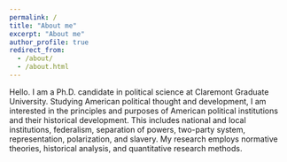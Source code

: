 ```yaml
---
permalink: /
title: "About me"
excerpt: "About me"
author_profile: true
redirect_from: 
  - /about/
  - /about.html
---
```


Hello. I am a Ph.D. candidate in political science at Claremont Graduate University. Studying American political thought and development, I am interested in the principles and purposes of American political institutions and their historical development. This includes national and local institutions, federalism, separation of powers, two-party system, representation, polarization, and slavery. My research employs normative theories, historical analysis, and quantitative research methods.

